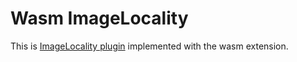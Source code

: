 # Wasm ImageLocality

This is [ImageLocality plugin](https://github.com/kubernetes/kubernetes/tree/master/pkg/scheduler/framework/plugins/imagelocality) implemented with the wasm extension.